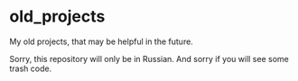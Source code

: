 # old_projects
My old projects, that may be helpful in the future.

Sorry, this repository will only be in Russian. And sorry if you will see some trash code.